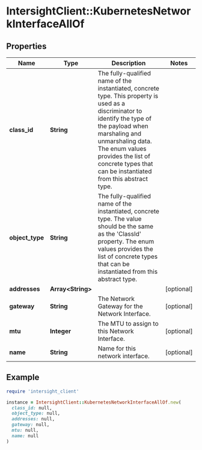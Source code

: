 # IntersightClient::KubernetesNetworkInterfaceAllOf

## Properties

| Name | Type | Description | Notes |
| ---- | ---- | ----------- | ----- |
| **class_id** | **String** | The fully-qualified name of the instantiated, concrete type. This property is used as a discriminator to identify the type of the payload when marshaling and unmarshaling data. The enum values provides the list of concrete types that can be instantiated from this abstract type. |  |
| **object_type** | **String** | The fully-qualified name of the instantiated, concrete type. The value should be the same as the &#39;ClassId&#39; property. The enum values provides the list of concrete types that can be instantiated from this abstract type. |  |
| **addresses** | **Array&lt;String&gt;** |  | [optional] |
| **gateway** | **String** | The Network Gateway for the Network Interface. | [optional] |
| **mtu** | **Integer** | The MTU to assign to this Network Interface. | [optional] |
| **name** | **String** | Name for this network interface. | [optional] |

## Example

```ruby
require 'intersight_client'

instance = IntersightClient::KubernetesNetworkInterfaceAllOf.new(
  class_id: null,
  object_type: null,
  addresses: null,
  gateway: null,
  mtu: null,
  name: null
)
```


